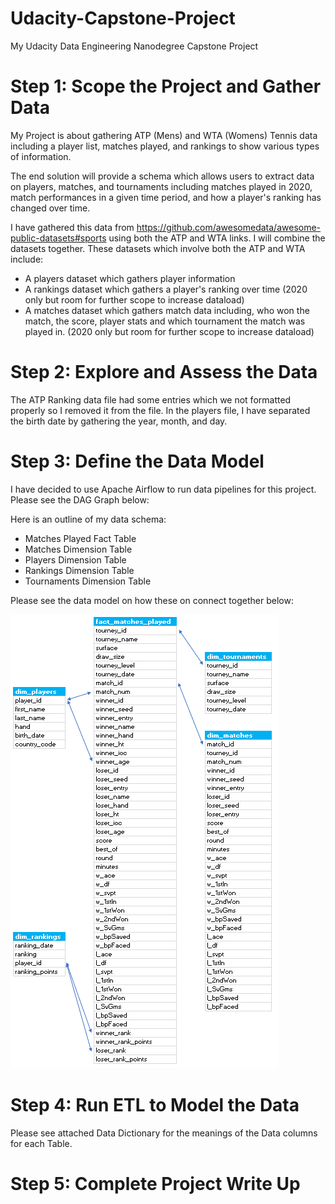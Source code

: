 # Udacity-Capstone-Project
My Udacity Data Engineering Nanodegree Capstone Project

# Step 1: Scope the Project and Gather Data

My Project is about gathering ATP (Mens) and WTA (Womens) Tennis data including a player list, matches played, and rankings to show various types of information. 

The end solution will provide a schema which allows users to extract data on players, matches, and tournaments including matches played in 2020, match performances in a given time period, and how a player's ranking has changed over time. 

I have gathered this data from https://github.com/awesomedata/awesome-public-datasets#sports using both the ATP and WTA links. I will combine the datasets together. These datasets which involve both the ATP and WTA include:

- A players dataset which gathers player information 
- A rankings dataset which gathers a player's ranking over time (2020 only but room for further scope to increase dataload)
- A matches dataset which gathers match data including, who won the match, the score, player stats and which tournament the match was played in. (2020 only but room for further scope to increase dataload)


# Step 2: Explore and Assess the Data

The ATP Ranking data file had some entries which we not formatted properly so I removed it from the file. In the players file, I have separated the birth date by gathering the year, month, and day.

# Step 3: Define the Data Model

I have decided to use Apache Airflow to run data pipelines for this project. Please see the DAG Graph below:

Here is an outline of my data schema:

- Matches Played Fact Table
- Matches Dimension Table
- Players Dimension Table
- Rankings Dimension Table
- Tournaments Dimension Table

Please see the data model on how these on connect together below:

![](Data%20Model.PNG)

# Step 4: Run ETL to Model the Data

Please see attached Data Dictionary for the meanings of the Data columns for each Table.

# Step 5: Complete Project Write Up



